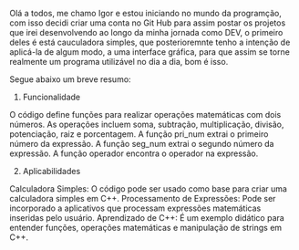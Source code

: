 Olá a todos, me chamo Igor e estou iniciando no mundo da programção, com isso decidi criar uma conta no Git Hub para assim postar os projetos
que irei desenvolvendo ao longo da minha jornada como DEV, o primeiro deles é está cauculadora simples, que posterioremnte tenho a intenção de
aplicá-la de algum modo, a uma interface gráfica, para que assim se torne realmente um programa utilizável no dia a dia, bom é isso.

Segue abaixo um breve resumo:

1. Funcionalidade

O código define funções para realizar operações matemáticas com dois números.
As operações incluem soma, subtração, multiplicação, divisão, potenciação, raiz e porcentagem.
A função pri_num extrai o primeiro número da expressão.
A função seg_num extrai o segundo número da expressão.
A função operador encontra o operador na expressão.

2. Aplicabilidades

Calculadora Simples: O código pode ser usado como base para criar uma calculadora simples em C++.
Processamento de Expressões: Pode ser incorporado a aplicativos que processam expressões matemáticas inseridas pelo usuário.
Aprendizado de C++: É um exemplo didático para entender funções, operações matemáticas e manipulação de strings em C++.
